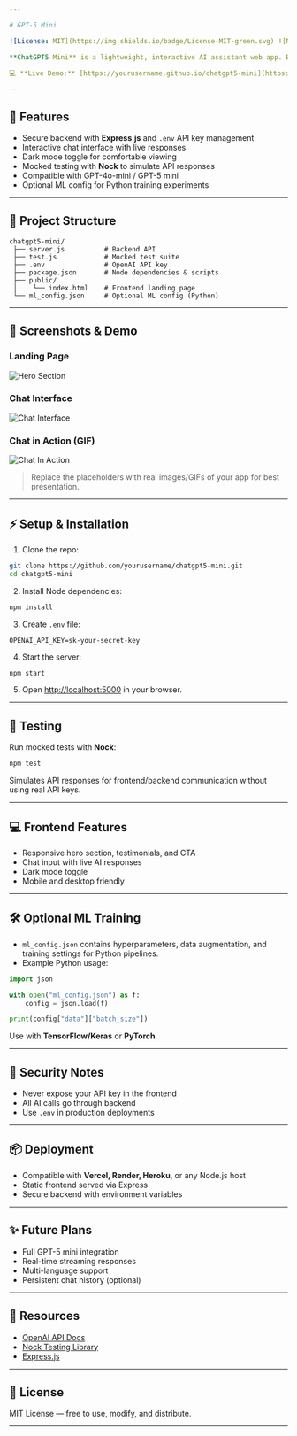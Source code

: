```yaml
---

# GPT-5 Mini

![License: MIT](https://img.shields.io/badge/License-MIT-green.svg) ![Node.js](https://img.shields.io/badge/Node.js-v18+-brightgreen) ![OpenAI](https://img.shields.io/badge/OpenAI-API-blue) ![Vercel](https://img.shields.io/badge/Deploy-Vercel-purple)

**ChatGPT5 Mini** is a lightweight, interactive AI assistant web app. Built with **Node.js** and a modern frontend, it offers conversational AI features with a secure backend.

💻 **Live Demo:** [https://yourusername.github.io/chatgpt5-mini](https://yourusername.github.io/chatgpt5-mini)

---
```


## 🚀 Features

* Secure backend with **Express.js** and `.env` API key management
* Interactive chat interface with live responses
* Dark mode toggle for comfortable viewing
* Mocked testing with **Nock** to simulate API responses
* Compatible with GPT-4o-mini / GPT-5 mini
* Optional ML config for Python training experiments

---

## 📂 Project Structure

```
chatgpt5-mini/
 ├── server.js          # Backend API
 ├── test.js            # Mocked test suite
 ├── .env               # OpenAI API key
 ├── package.json       # Node dependencies & scripts
 ├── public/
 │    └── index.html    # Frontend landing page
 └── ml_config.json     # Optional ML config (Python)
```

---

## 🎨 Screenshots & Demo

### Landing Page

![Hero Section](https://via.placeholder.com/600x300?text=Hero+Section+Screenshot)

### Chat Interface

![Chat Interface](https://gpt-5-mini-kbfq-ia50oxg4d-web4apps.vercel.app/600x400?text=Chat+Interface+Screenshot)

### Chat in Action (GIF)

![Chat In Action](https://gpt-5-mini-kbfq-ia50oxg4d-web4apps.vercel.app/600x400?text=GIF+Placeholder)

> Replace the placeholders with real images/GIFs of your app for best presentation.

---

## ⚡ Setup & Installation

1. Clone the repo:

```bash
git clone https://github.com/yourusername/chatgpt5-mini.git
cd chatgpt5-mini
```

2. Install Node dependencies:

```bash
npm install
```

3. Create `.env` file:

```
OPENAI_API_KEY=sk-your-secret-key
```

4. Start the server:

```bash
npm start
```

5. Open [http://localhost:5000](https://gpt-5-mini-kbfq-ia50oxg4d-web4apps.vercel.app) in your browser.

---

## 🧪 Testing

Run mocked tests with **Nock**:

```bash
npm test
```

Simulates API responses for frontend/backend communication without using real API keys.

---

## 💻 Frontend Features

* Responsive hero section, testimonials, and CTA
* Chat input with live AI responses
* Dark mode toggle
* Mobile and desktop friendly

---

## 🛠 Optional ML Training

* `ml_config.json` contains hyperparameters, data augmentation, and training settings for Python pipelines.
* Example Python usage:

```python
import json

with open("ml_config.json") as f:
    config = json.load(f)

print(config["data"]["batch_size"])
```

Use with **TensorFlow/Keras** or **PyTorch**.

---

## 📌 Security Notes

* Never expose your API key in the frontend
* All AI calls go through backend
* Use `.env` in production deployments

---

## 📦 Deployment

* Compatible with **Vercel, Render, Heroku**, or any Node.js host
* Static frontend served via Express
* Secure backend with environment variables

---

## ✨ Future Plans

* Full GPT-5 mini integration
* Real-time streaming responses
* Multi-language support
* Persistent chat history (optional)

---

## 🔗 Resources

* [OpenAI API Docs](https://platform.openai.com/docs/)
* [Nock Testing Library](https://github.com/nock/nock)
* [Express.js](https://expressjs.com/)

---

## 📝 License

MIT License — free to use, modify, and distribute.

---
